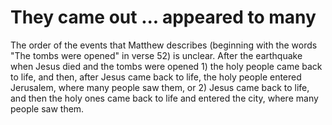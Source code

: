 
# They came out ... appeared to many
The order of the events that Matthew describes (beginning with the words "The tombs were opened" in verse 52) is unclear. After the earthquake when Jesus died and the tombs were opened 1) the holy people came back to life, and then, after Jesus came back to life, the holy people entered Jerusalem, where many people saw them, or 2) Jesus came back to life, and then the holy ones came back to life and entered the city, where many people saw them.